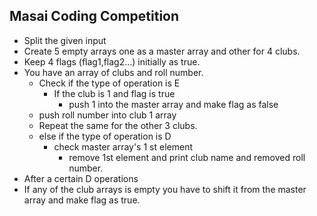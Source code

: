 ## Masai Coding Competition

- Split the given input
- Create 5 empty arrays one as a master array and other for 4 clubs.
- Keep 4 flags (flag1,flag2...) initially as true.
- You have an array of clubs and roll number.
  - Check if the type of operation is E
    - If the club is 1 and flag is true 
      - push 1 into the master array and make flag as false
  - push  roll number into club 1 array
  - Repeat the same for the other 3 clubs.
  - else if the type of operation is D
    - check master array's 1 st element
      - remove 1st element and print club name and removed roll number.
- After a certain D operations
- If any of the club arrays is empty you have to shift it from the master array and make flag as true.